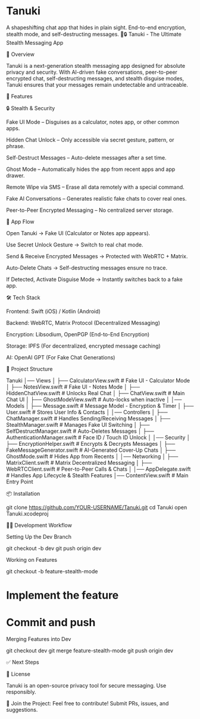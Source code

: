 # Tanuki
A shapeshifting chat app that hides in plain sight. End-to-end encryption, stealth mode, and self-destructing messages. 🦝🔒
Tanuki - The Ultimate Stealth Messaging App

🔹 Overview

Tanuki is a next-generation stealth messaging app designed for absolute privacy and security. With AI-driven fake conversations, peer-to-peer encrypted chat, self-destructing messages, and stealth disguise modes, Tanuki ensures that your messages remain undetectable and untraceable.

🚀 Features

🔒 Stealth & Security

Fake UI Mode – Disguises as a calculator, notes app, or other common apps.

Hidden Chat Unlock – Only accessible via secret gesture, pattern, or phrase.

Self-Destruct Messages – Auto-delete messages after a set time.

Ghost Mode – Automatically hides the app from recent apps and app drawer.

Remote Wipe via SMS – Erase all data remotely with a special command.

Fake AI Conversations – Generates realistic fake chats to cover real ones.

Peer-to-Peer Encrypted Messaging – No centralized server storage.

📱 App Flow

Open Tanuki → Fake UI (Calculator or Notes app appears).

Use Secret Unlock Gesture → Switch to real chat mode.

Send & Receive Encrypted Messages → Protected with WebRTC + Matrix.

Auto-Delete Chats → Self-destructing messages ensure no trace.

If Detected, Activate Disguise Mode → Instantly switches back to a fake app.

🛠 Tech Stack

Frontend: Swift (iOS) / Kotlin (Android)

Backend: WebRTC, Matrix Protocol (Decentralized Messaging)

Encryption: Libsodium, OpenPGP (End-to-End Encryption)

Storage: IPFS (For decentralized, encrypted message caching)

AI: OpenAI GPT (For Fake Chat Generations)

📂 Project Structure

Tanuki
│── Views
│   ├── CalculatorView.swift    # Fake UI - Calculator Mode
│   ├── NotesView.swift         # Fake UI - Notes Mode
│   ├── HiddenChatView.swift    # Unlocks Real Chat
│   ├── ChatView.swift          # Main Chat UI
│   ├── GhostModeView.swift     # Auto-locks when inactive
│
│── Models
│   ├── Message.swift           # Message Model - Encryption & Timer
│   ├── User.swift              # Stores User Info & Contacts
│
│── Controllers
│   ├── ChatManager.swift       # Handles Sending/Receiving Messages
│   ├── StealthManager.swift    # Manages Fake UI Switching
│   ├── SelfDestructManager.swift # Auto-Deletes Messages
│   ├── AuthenticationManager.swift # Face ID / Touch ID Unlock
│
│── Security
│   ├── EncryptionHelper.swift  # Encrypts & Decrypts Messages
│   ├── FakeMessageGenerator.swift # AI-Generated Cover-Up Chats
│   ├── GhostMode.swift         # Hides App from Recents
│
│── Networking
│   ├── MatrixClient.swift      # Matrix Decentralized Messaging
│   ├── WebRTCClient.swift      # Peer-to-Peer Calls & Chats
│
│── AppDelegate.swift           # Handles App Lifecycle & Stealth Features
│── ContentView.swift           # Main Entry Point

📦 Installation

git clone https://github.com/YOUR-USERNAME/Tanuki.git
cd Tanuki
open Tanuki.xcodeproj

👨‍💻 Development Workflow

Setting Up the Dev Branch

git checkout -b dev
git push origin dev

Working on Features

git checkout -b feature-stealth-mode
# Implement the feature
# Commit and push

Merging Features into Dev

git checkout dev
git merge feature-stealth-mode
git push origin dev

✅ Next Steps



📜 License

Tanuki is an open-source privacy tool for secure messaging. Use responsibly.

🚀 Join the Project: Feel free to contribute! Submit PRs, issues, and suggestions.

